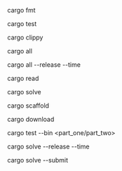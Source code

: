 cargo fmt

cargo test

cargo clippy

cargo all

cargo all --release --time

cargo read <day>

cargo solve <day>

cargo scaffold <day>

cargo download <day>

cargo test --bin <day> <part_one/part_two>

cargo solve <day> --release --time

cargo solve <day> --submit <part>